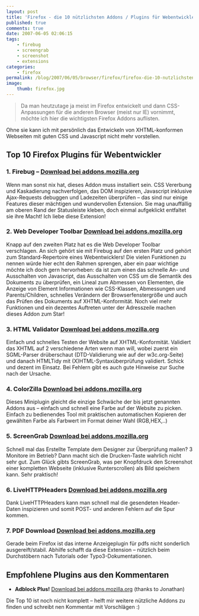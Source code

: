 ```yaml
---
layout: post
title: 'Firefox - die 10 nützlichsten Addons / Plugins für Webentwickler'
published: true
comments: true
date: 2007-06-05 02:06:15
tags:
    - firebug
    - screengrab
    - screenshot
    - extensions
categories:
    - firefox
permalink: /blog/2007/06/05/browser/firefox/firefox-die-10-nutzlichsten-addons-plugins-fur-webentwickler
image:
    thumb: firefox.jpg
---
```

> Da man heutzutage ja meist im Firefox entwickelt und dann CSS-Anpassungen für die anderen Browser (meist nur IE) vornimmt, möchte ich hier die wichtigsten Firefox Addons auflisten.


Ohne sie kann ich mit persönlich das Entwickeln von XHTML-konformen Webseiten mit guten CSS und Javascript nicht mehr vorstellen.

## Top 10 Firefox Plugins für Webentwickler

### 1. Firebug &#8211; [Download bei addons.mozilla.org][1]
  
Wenn man sonst nix hat, dieses Addon muss installiert sein. CSS Vererbung und Kaskadierung nachverfolgen, 
das DOM inspizieren, Javascript inklusive Ajax-Requests debuggen und Ladezeiten überprüfen &#8211; das sind nur
 einige Features dieser mächtigen und wundervollen Extension. Sie mag unauffällig am oberen Rand der Statusleiste 
 kleben, doch einmal aufgeklickt entfaltet sie ihre Macht! Ich liebe diese Extension!

### 2. Web Developer Toolbar [Download bei addons.mozilla.org][2]
  
Knapp auf den zweiten Platz hat es die Web Developer Toolbar verschlagen. An sich gehört sie mit Firebug auf den ersten
 Platz und gehört zum Standard-Repertoire eines Webentwicklers! Die vielen Funktionen zu nennen würde hier echt 
 den Rahmen sprengen, aber ein paar wichtige möchte ich doch gern hervorheben: da ist zum einen das schnelle 
 An- und Ausschalten von Javascript, das Ausschalten von CSS um die Semantik des Dokuments zu überprüfen, 
 ein Lineal zum Abmessen von Elementen, die Anzeige von Element Informationen wie CSS-Klassen, Abmessungen und
  Parents/Children, schnelles Verändern der Browserfenstergröße und auch das Prüfen des Dokuments auf XHTML-Konformität.
   Noch viel mehr Funktionen und ein dezentes Auftreten unter der Adresszeile machen dieses Addon zum Star!
   
### 3. HTML Validator [Download bei addons.mozilla.org][3]
  
Einfach und schnelles Testen der Website auf XHTML-Konformität. Validiert das XHTML auf 2 verschiedene Arten wenn man 
will, wobei zuerst ein SGML-Parser drüberschaut (DTD-Validierung wie auf der w3c.org-Seite) und danach HTMLTidy mit
 (X)HTML-Syntaxüberprüfung validiert. Schick und dezent im Einsatz. Bei Fehlern gibt es auch gute Hinweise zur Suche 
 nach der Ursache.
 
### 4. ColorZilla [Download bei addons.mozilla.org][4]
  
Dieses Miniplugin gleicht die einzige Schwäche der bis jetzt genannten Addons aus &#8211; einfach und schnell eine
 Farbe auf der Website zu picken. Einfach zu bedienendes Tool mit praktischen automatischen Kopieren der gewählten
  Farbe als Farbwert im Format deiner Wahl (RGB,HEX,..)
  
### 5. ScreenGrab [Download bei addons.mozilla.org][5]
  
Schnell mal das Erstellte Template dem Designer zur Überprüfung mailen? 3 Monitore im Betrieb? Dann macht sich
 die Drucken-Taste wahrlich nicht sehr gut. Zum Glück gibts ScreenGrab, was per Knopfdruck den Screenshot einer
  kompletten Webseite (inklusive Runterscrollen) als Bild speichern kann. Sehr praktisch!
  
### 6. LiveHTTPHeaders [Download bei addons.mozilla.org][6]
  
Dank LiveHTTPHeaders kann man schnell mal die gesendeten Header-Daten inspizieren und somit POST- und anderen
 Fehlern auf die Spur kommen.
 
### 7. PDF Download [Download bei addons.mozilla.org][7]
  
Gerade beim Firefox ist das interne Anzeigeplugin für pdfs nicht sonderlich ausgereift/stabil.
 Abhilfe schafft da diese Extension &#8211; nützlich beim Durchstöbern nach Tutorials oder Typo3-Dokumentationen.

## Empfohlene Plugins aus den Kommentaren

* **Adblock Plus!** [Download bei addons.mozilla.org][8]  (thanks to Jonathan)

Die Top 10 ist noch nicht komplett &#8211; helft mir weitere nützliche Addons zu finden und schreibt nen Kommentar mit Vorschlägen :)

 [1]: https://addons.mozilla.org/de/firefox/addon/1843
 [2]: https://addons.mozilla.org/de/firefox/addon/60
 [3]: https://addons.mozilla.org/de/firefox/addon/249 "Addon auf mozilla.org in neuem Fenster öffnen"
 [4]: https://addons.mozilla.org/de/firefox/addon/271
 [5]: https://addons.mozilla.org/de/firefox/addon/1146
 [6]: https://addons.mozilla.org/de/firefox/addon/3829
 [7]: https://addons.mozilla.org/de/firefox/addon/636
 [8]: https://addons.mozilla.org/de/firefox/addon/1865